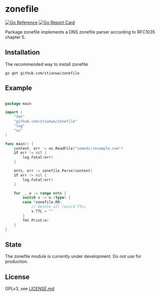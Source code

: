 # zonefile
[![Go Reference](https://pkg.go.dev/badge/github.com/stianwa/zonefile.svg)](https://pkg.go.dev/github.com/stianwa/zonefile) [![Go Report Card](https://goreportcard.com/badge/github.com/stianwa/zonefile)](https://goreportcard.com/report/github.com/stianwa/zonefile)

Package zonefile implements a DNS zonefile parser according to RFC1035
chapter 5.

Installation
------------

The recommended way to install zonefile

```
go get github.com/stianwa/zonefile
```

Example
-------

```go

package main

import (
	"fmt"
	"github.com/stianwa/zonefile"
	"log"
	"os"
)

func main() {
	content, err := os.ReadFile("somedir/example.com")
	if err != nil {
		log.Fatal(err)
	}

	ents, err := zonefile.Parse(content)
	if err != nil {
		log.Fatal(err)
	}

	for _, e := range ents {
		switch v := e.(type) {
		case *zonefile.RR:
			// Delete all record TTLs
			v.TTL = ""
		}
		fmt.Print(e)
	}
}
```

State
-----
The zonefile module is currently under development. Do not use for production.

License
-------

GPLv3, see [LICENSE.md](LICENSE.md)
